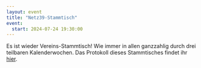 ```yaml
---
layout: event
title: "Netz39-Stammtisch"
event:
  start: 2024-07-24 19:30:00
---
```


Es ist wieder Vereins-Stammtisch! Wie immer in allen ganzzahlig durch drei teilbaren Kalenderwochen. Das Protokoll dieses Stammtisches findet ihr [hier](https://wiki.netz39.de/stammtisch:2024:2024-07-24).
